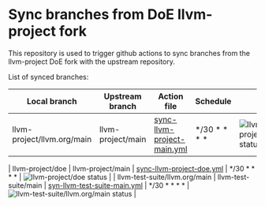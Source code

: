 # Sync branches from DoE llvm-project fork

This repository is used to trigger github actions to sync branches 
from the llvm-project DoE fork with the upstream repository. 

List of synced branches: 


| Local branch                   | Upstream branch       | Action file                                                                     | Schedule     | Status |
| ------------------------------ | --------------------- | ------------------------------------------------------------------------------- | ------------ | ------ |
| llvm-project/llvm.org/main     | llvm-project/main     | [sync-llvm-project-main.yml](.github/workflows/sync-llvm-project-main.yml)      | */30 * * * * | ![llvm-project/llvm.org/main status](https://github.com/llvm-doe-org/sync/workflows/Sync%20llvm-project/llvm.org/main/badge.svg) |

| llvm-project/doe               | llvm-project/main     | [sync-llvm-project-doe.yml](.github/workflows/sync-llvm-project-doe.yml)        | */30 * * * * | ![llvm-project/doe status](https://github.com/llvm-doe-org/sync/workflows/Sync%20llvm-project/doe/badge.svg) |
| llvm-test-suite/llvm.org/main  | llvm-test-suite/main  | [syn-llvm-test-suite-main.yml](.github/workflows/sync-llvm-test-suite-main.yml) | */30 * * * * | ![llvm-test-suite/llvm.org/main status](https://github.com/llvm-doe-org/sync/workflows/Sync%20llvm-test-suite/llvm.org/main/badge.svg) |
